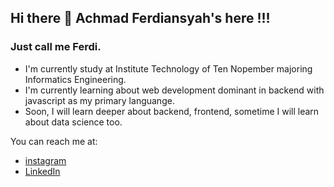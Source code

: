 ## Hi there 👋 Achmad Ferdiansyah's here !!!
### Just call me Ferdi.

- I'm currently study at Institute Technology of Ten Nopember majoring Informatics Engineering.
- I'm currently learning about web development dominant in backend with javascript as my primary languange.
- Soon, I will learn deeper about backend, frontend, sometime I will learn about data science too.

You can reach me at:
- [instagram](https://www.instagram.com/achferdi/)
- [LinkedIn](https://www.linkedin.com/in/achmad-ferdiansyah-25b217220/)

